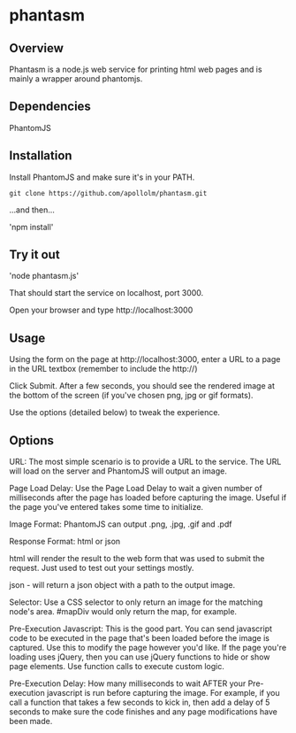phantasm
========

## Overview

Phantasm is a node.js web service for printing html web pages and is mainly a wrapper around phantomjs.  

## Dependencies

PhantomJS

## Installation

Install PhantomJS and make sure it's in your PATH.

`git clone https://github.com/apollolm/phantasm.git`

...and then...

'npm install'

## Try it out

'node phantasm.js'

That should start the service on localhost, port 3000.

Open your browser and type http://localhost:3000

## Usage

Using the form on the page at http://localhost:3000, enter a URL to a page in the URL textbox (remember to include the http://)

Click Submit.  After a few seconds, you should see the rendered image at the bottom of the screen (if you've chosen png, jpg or gif formats).

Use the options (detailed below) to tweak the experience.

## Options
URL:
The most simple scenario is to provide a URL to the service.  The URL will load on the server and PhantomJS will output an image.


Page Load Delay:
Use the Page Load Delay to wait a given number of milliseconds after the page has loaded before capturing the image.  Useful if the page you've entered takes some time to initialize.

Image Format:
PhantomJS can output .png, .jpg, .gif and .pdf

Response Format:
html or json

html will render the result to the web form that was used to submit the request.  Just used to test out your settings mostly.

json - will return a json object with a path to the output image.

Selector:
Use a CSS selector to only return an image for the matching node's area. #mapDiv would only return the map, for example.

Pre-Execution Javascript:
This is the good part.
You can send javascript code to be executed in the page that's been loaded before the image is captured.  Use this to modify the page however you'd like.  If the page you're loading uses jQuery, then you can use jQuery functions to hide or show page elements.  Use function calls to execute custom logic.

Pre-Execution Delay:
How many milliseconds to wait AFTER your Pre-execution javascript is run before capturing the image.
For example, if you call a function that takes a few seconds to kick in, then add a delay of 5 seconds to make sure the code finishes and any page modifications have been made.







